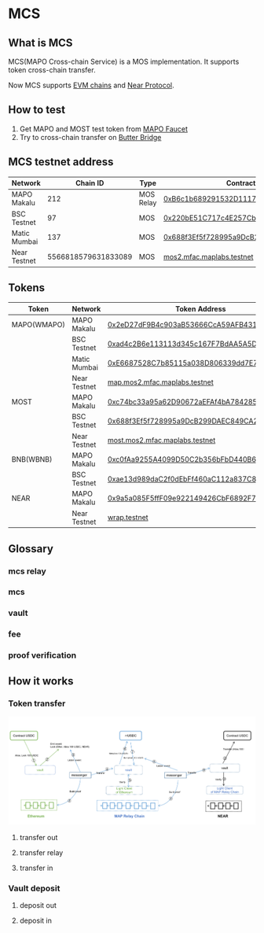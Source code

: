 # MCS 

## What is MCS
MCS(MAPO Cross-chain Service) is a MOS implementation. It supports token cross-chain transfer.

Now MCS supports [EVM chains](https://github.com/mapprotocol/map-contracts/tree/main/mcs/evmv2) and [Near Protocol](https://github.com/mapprotocol/map-contracts/tree/main/mcs/near).

## How to test
1. Get MAPO and MOST test token from [MAPO Faucet](https://faucet.mapprotocol.io)
2. Try to cross-chain transfer on [Butter Bridge](https://test-bridge.butternetwork.io)

## MCS testnet address


| Network      | Chain ID                | Type      | Contract Address                                                                                                                |
|--------------|-------------------------|-----------|---------------------------------------------------------------------------------------------------------------------------------|
| MAPO Makalu  | 212                     | MOS Relay | [0xB6c1b689291532D11172Fb4C204bf13169EC0dCA](https://testnet.maposcan.io/address/0xb6c1b689291532d11172fb4c204bf13169ec0dca)    |
| BSC Testnet  | 97                      | MOS       | [0x220bE51C717c4E257Cb8e96be8591740336623F8](https://testnet.bscscan.com/address/0x220bE51C717c4E257Cb8e96be8591740336623F8)    |
| Matic Mumbai | 137                     | MOS       | [0x688f3Ef5f728995a9DcB299DAEC849CA2E49ddE1](https://mumbai.polygonscan.com/address/0x688f3Ef5f728995a9DcB299DAEC849CA2E49ddE1) |
| Near Testnet | 5566818579631833089 |  MOS      | [mos2.mfac.maplabs.testnet](https://explorer.testnet.near.org/accounts/mos2.mfac.maplabs.testnet)                               |

## Tokens

| Token       | Network      | Token Address                                                                                                                 | Decimals  | Note     |
|-------------|--------------|-------------------------------------------------------------------------------------------------------------------------------|----------|----------|
| MAPO(WMAPO) | MAPO Makalu  | [0x2eD27dF9B4c903aB53666CcA59AFB431F7D15e91](https://testnet.maposcan.io/token/0x2ed27df9b4c903ab53666cca59afb431f7d15e91)    | 18 |          |
|             | BSC Testnet  | [0xad4c2B6e113113d345c167F7BdAA5A5D1cD00273](https://testnet.bscscan.com/token/0xad4c2b6e113113d345c167f7bdaa5a5d1cd00273)    | 18 | mintable |
|             | Matic Mumbai | [0xE6687528C7b85115a038D806339dd7E7b869B87C](https://mumbai.polygonscan.com/token/0xE6687528C7b85115a038D806339dd7E7b869B87C) | 18 | mintable |
|             | Near Testnet | [map.mos2.mfac.maplabs.testnet](https://explorer.testnet.near.org/accounts/map.mos2.mfac.maplabs.testnet)                     | 24 | mintable |
| MOST        | MAPO Makalu  | [0xc74bc33a95a62D90672aEFAf4bA784285903cf09](https://testnet.maposcan.io/token/0xc74bc33a95a62d90672aefaf4ba784285903cf09)    | 18 |          |
|             | BSC Testnet  | [0x688f3Ef5f728995a9DcB299DAEC849CA2E49ddE1](https://testnet.bscscan.com/token/0x688f3Ef5f728995a9DcB299DAEC849CA2E49ddE1)    | 18 | mintable |
|             | Near Testnet | [most.mos2.mfac.maplabs.testnet](https://explorer.testnet.near.org/accounts/most.mos2.mfac.maplabs.testnet)                   | 24 | mintable |
| BNB(WBNB)   | MAPO Makalu  | [0xc0fAa9255A4099D50C2b356bFbD440B69359cEa3](https://testnet.maposcan.io/token/0xc0faa9255a4099d50c2b356bfbd440b69359cea3)    | 18 | mintable |
|         | BSC Testnet  | [0xae13d989daC2f0dEbFf460aC112a837C89BAa7cd](https://testnet.bscscan.com/token/0xae13d989daC2f0dEbFf460aC112a837C89BAa7cd)    | 18 |          |
| NEAR        | MAPO Makalu | [0x9a5a085F5ffF09e922149426CbF6892F7df1dF79](https://testnet.maposcan.io/token/0x9a5a085f5fff09e922149426cbf6892f7df1df79)    | 18 | mintable |
|             | Near Testnet | [wrap.testnet](https://explorer.testnet.near.org/accounts/wrap.testnet)                                                       | 24 |          |

## Glossary

### mcs relay

### mcs


### vault

### fee

### proof verification

## How it works

### Token transfer

![MCS Flow](mcs.png)


1. transfer out

2. transfer relay

3. transfer in


### Vault deposit

1. deposit out

2. deposit in